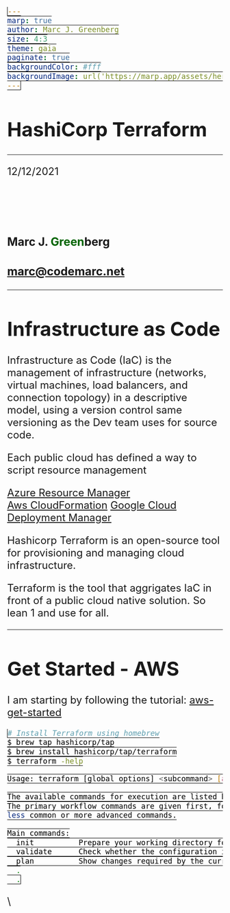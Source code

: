 ```yaml
---
marp: true
author: Marc J. Greenberg
size: 4:3
theme: gaia
paginate: true
backgroundColor: #fff
backgroundImage: url('https://marp.app/assets/hero-background.jpg')
---
```

<!-- _paginate: false -->

<style>
  h1 {font-size:34pt;}  
  p {font-size:14pt}
  h2 {font-size:20pt;margin-top:-6px;}  
</style>
<style scoped>  
  h2 {font-size:20pt;margin-top:5em;}  
  h3 {font-size:20pt;}  
  .spacy {font-size:18pt;margin-top:5em;}
</style>

# HashiCorp Terraform

<hr/>

<span class="spacy">12/12/2021</span>

## Marc J. <span style="color:darkgreen;">Green</span>berg

### marc@codemarc.net

---
<style scoped>
  p {font-size:18pt}
</style>

# Infrastructure as Code

Infrastructure as Code (IaC) is the management of infrastructure (networks, virtual machines, load balancers, and connection topology) in a descriptive model, using a version control same versioning as the Dev team uses for source code.

Each public cloud has defined a way to script resource management

[Azure Resource Manager][s1r1]  
[Aws CloudFormation][s1r2]
[Google Cloud Deployment Manager][s1r3]

Hashicorp Terraform is an open-source tool for provisioning and managing cloud infrastructure.

Terraform is the tool that aggrigates IaC in front of a public cloud native solution. So lean 1 and use for all.

---
<style scoped>
code {
  font-size: 13pt;
  color: black;
  background:#ffffff;
  border: 1px solid black;
}
</style>

# Get Started - AWS

I am starting by following the tutorial: [aws-get-started][s2r1]

```bash
# Install Terraform using homebrew
$ brew tap hashicorp/tap
$ brew install hashicorp/tap/terraform
$ terraform -help

Usage: terraform [global options] <subcommand> [args]

The available commands for execution are listed below.
The primary workflow commands are given first, followed by
less common or more advanced commands.

Main commands:
  init          Prepare your working directory for other commands
  validate      Check whether the configuration is valid
  plan          Show changes required by the current   .
  .
  .

```

<!-- REFERENCES -->

[s1r1]: https://docs.microsoft.com/en-us/azure/azure-resource-manager/management/overview

[s1r2]: https://docs.microsoft.com/en-us/azure/azure-resource-manager/management/overview

[s2r1]: https://learn.hashicorp.com/collections/terraform/aws-get-started


[s1r3]:https://cloud.google.com/deployment-manager/docs

\\
